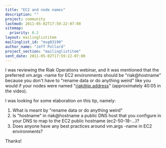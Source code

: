 ```yaml
---
title: "EC2 and node names"
description: ""
project: community
lastmod: 2011-05-02T17:59:22-07:00
sitemap:
  priority: 0.2
layout: mailinglistitem
mailinglist_id: "msg03190"
author_name: "Jeff Pollard"
project_section: "mailinglistitem"
sent_date: 2011-05-02T17:59:22-07:00
---
```



I was reviewing the Riak Operations
webinar,
and it was mentioned that the preferred vm.args -name for EC2 environments
should be "riak@hostname" because you don't have to "rename data or do
anything weird" like you would if your nodes were named "riak@ip.address"
(approximately 40:05 in the video).

I was looking for some elaboration on this tip, namely:

 1. What is meant by "rename data or do anything weird"
 2. Is "hostname" in riak@hostname a public DNS host that you configure in
 your DNS to map to the EC2 public hostname (ec2-50-18-...)?
 3. Does anyone have any best practices around vm.args -name in EC2
 environments?

Thanks!
